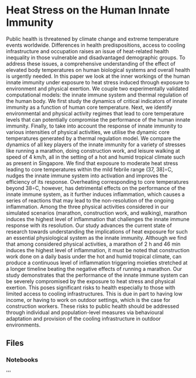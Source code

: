 # Heat Stress on the Human Innate Immunity 

Public health is threatened by climate change and extreme temperature events worldwide. Differences in health predispositions, access to cooling infrastructure and occupation raises an issue of heat-related health inequality in those vulnerable and disadvantaged demographic groups. To address these issues, a comprehensive understanding of the effect of elevated body temperatures on human biological systems and overall health is urgently needed. In this paper we look at the inner workings of the human innate immunity under exposure to heat stress induced through exposure to environment and physical exertion. We couple two experimentally validated computational models: the innate immune system and thermal regulation of the human body. We first study the dynamics of critical indicators of innate immunity as a function of human core temperature. Next, we identify environmental and physical activity regimes that lead to core temperature levels that can potentially compromise the performance of the human innate immunity. Finally, to take into account the response of innate immunity to various intensities of physical activities, we utilise the dynamic core temperatures generated by a thermal regulation model. We compare the dynamics of all key players of the innate immunity for a variety of stresses like running a marathon, doing construction work, and leisure walking at speed of 4 km/h, all in the setting of a hot and humid tropical climate such as present in Singapore. We find that exposure to moderate heat stress leading to core temperatures within the mild febrile range (37, 38]∘C, nudges the innate immune system into activation and improves the efficiency of its response. Overheating corresponding to core temperatures beyond 38∘C, however, has detrimental effects on the performance of the innate immune system, as it further induces inflammation, which causes a series of reactions that may lead to the non-resolution of the ongoing inflammation. Among the three physical activities considered in our simulated scenarios (marathon, construction work, and walking), marathon induces the highest level of inflammation that challenges the innate immune response with its resolution. Our study advances the current state of research towards understanding the implications of heat exposure for such an essential physiological system as the innate immunity. Although we find that among considered physical activities, a marathon of 2 h and 46 min induces the highest level of inflammation, it must be noted that construction work done on a daily basis under the hot and humid tropical climate, can produce a continuous level of inflammation triggering moieties stretched at a longer timeline beating the negative effects of running a marathon. Our study demonstrates that the performance of the innate immune system can be severely compromised by the exposure to heat stress and physical exertion. This poses significant risks to health especially to those with limited access to cooling infrastructures. This is due in part to having low income, or having to work on outdoor settings, which is the case for construction workers. These risks to public health should be addressed through individual and population-level measures via behavioural adaptation and provision of the cooling infrastructure in outdoor environments.

## Files 

### Notebooks

'''